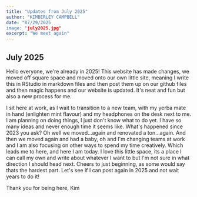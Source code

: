 ```yaml
---
title: "Updates from July 2025"
author: "KIMBERLEY CAMPBELL"
date: "07/29/2025
image: "july2025.jpg"
excerpt: "We meet again"
---
```



## July 2025

Hello everyone, we're already in 2025! 
This website has made changes, we moved off square space and moved onto our own little site, meaning I write this in RStudio in markdown files and then post them up on our github files and then magic happens and our website is updated. It's neat and fun but also a new process for me. 

I sit here at work, as I wait to transition to a new team, with my yerba mate in hand (enlighten mint flavour) and my headphones on the desk next to me. I am planning on doing things, I just don't know what to do yet. I have so many ideas and never enough time it seems like. What's happened since 2023 you ask? Oh well we moved...again and renovated a ton...again. And then we moved again and had a baby, oh and I'm changing teams at work and I am also focusing on other ways to spend my time creatively. Which leads me to here, and here I am today. I love this little space, its a place I can call my own and write about whatever I want to but I'm not sure in what direction I should head next. Cheers to just beginning, as some would say thats the hardest part. Let's see if I can post again in 2025 and not wait years to do it! 

Thank you for being here, 
Kim 
